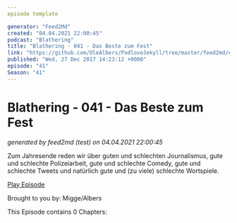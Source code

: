 ```yaml
---
episode template

generator: "Feed2Md"
created: "04.04.2021 22:00:45"
podcast: "Blathering"
title: "Blathering - 041 - Das Beste zum Fest"
link: "https://github.com/OleAlbers/PodloveJekyll/tree/master/feed2md/example/export/seasons/2/2017/12/Blathering - 041 - Das Beste zum Fest.md"
published: "Wed, 27 Dec 2017 14:23:12 +0000"
episode: "41"
Season: "41"
---
```


# Blathering - 041 - Das Beste zum Fest
_generated by feed2md (test) on 04.04.2021 22:00:45_

Zum Jahresende reden wir über guten und schlechten Journalismus, gute und schlechte Polizeiarbeit, gute und schlechte Comedy, gute und schlechte Tweets und natürlich gute und (zu viele) schlechte Wortspiele.

[Play Episode](https://www.blathering.de/podlove/file/389/s/feed/c/mp3/blathering_041.mp3)

Brought to you by: Migge/Albers

This Episode contains 0 Chapters:



